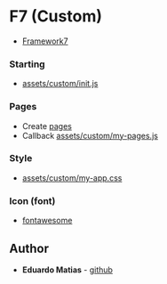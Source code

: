 # F7 (Custom)
* [Framework7](https://framework7.io/)

### Starting
* [assets/custom/init.js](https://github.com/eduardomatias/F7/tree/master/assets/custom/init.js)

### Pages
* Create [pages](https://github.com/eduardomatias/F7/tree/master/pages)
* Callback [assets/custom/my-pages.js](https://github.com/eduardomatias/F7/tree/master/assets/custom/my-pages.js)

### Style
* [assets/custom/my-app.css](https://github.com/eduardomatias/F7/tree/master/assets/custom/my-app.css)

### Icon (font)
* [fontawesome](http://fontawesome.io/icons/)

## Author
* **Eduardo Matias** - [github](https://github.com/eduardomatias)
